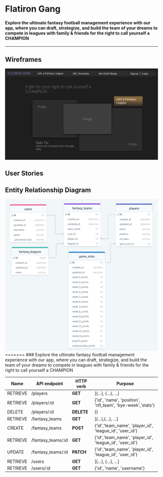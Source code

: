 # Flatiron Gang


#### Explore the ultimate fantasy football management experience with our app, where you can draft, strategize, and build the team of your dreams to compete in leagues with family & friends for the right to call yourself a CHAMPION

---

## Wireframes

<img src="imgs/wireframe_homepage.png" width=600>

## User Stories

## Entity Relationship Diagram

<img src="imgs/Entity Relationship Diagram.png" width=600 height=500>
=======
### Explore the ultimate fantasy football management experience with our app, where you can draft, strategize, and build the team of your dreams to compete in leagues with family & friends for the right to call yourself a CHAMPION



| **Name** | **API endpoint**   | **HTTP verb** | **Purpose**                                                |
|----------|--------------------|---------------|------------------------------------------------------------|
| RETRIEVE | /players           | **GET**       | [{...}, {...}, ...]                                        |
| RETRIEVE | /players/:id       | **GET**       | {'id', 'name', 'position', 'nfl_team', 'bye-week','stats'} |
| DELETE   | /players/:id       | **DELETE**    | {}                                                         |
| RETRIEVE | /fantasy_teams     | **GET**       | [{...},{...}, ...]                                         |
| CREATE   | /fantasy_teams     | **POST**      | {'id','team_name', 'player_id', 'league_id', 'user_id'}    |
| RETRIEVE | /fantasy_teams/:id | **GET**       | {'id','team_name', 'player_id', 'league_id', 'user_id'}    |
| UPDATE   | /fantasy_teams/:id | **PATCH**     | {'id','team_name', 'player_id', 'league_id', 'user_id'}    |
| RETRIEVE | /users             | **GET**       | [{...}, {...}, ...]                                        |
| RETRIEVE | /users/:id         | **GET**       | {'id', 'name', 'username'}                                 |

